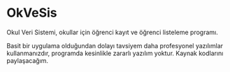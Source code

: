 # OkVeSis
Okul Veri Sistemi, okullar için öğrenci kayıt ve öğrenci listeleme programı.

Basit bir uygulama olduğundan dolayı tavsiyem daha profesyonel yazılımlar kullanmanızdır, programda kesinlikle zararlı yazılım yoktur. Kaynak kodlarını paylaşacağım.
